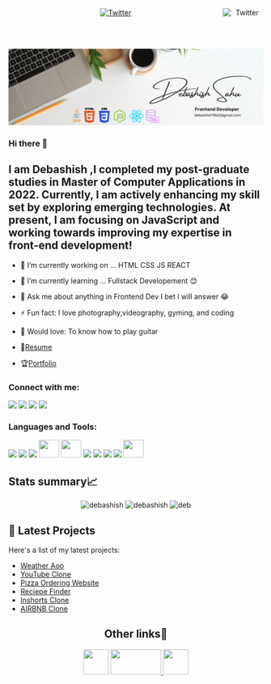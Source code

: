 <center><a href="https://www.linkedin.com/in/debashishsahu7/" target="_blank"><img src="https://cdn2.iconfinder.com/data/icons/social-media-2199/64/social_media_isometric_6-twitter-512.png" height="80px" width="80px" alt="Twitter" align="right"></a><a href="https://www.linkedin.com/in/debashishsahu7/" target="_blank"><img src="https://cdn2.iconfinder.com/data/icons/social-media-2199/64/social_media_isometric_14-linkedin-512.png" height="80px" width="80px" alt="Twitter"></a></center>



<a href="https://www.linkedin.com/in/debashishsahu7/" target="_blank"><img src="image.png" alt="img"></a>


### Hi there 👋

## I am Debashish ,I completed my post-graduate studies in Master of Computer Applications in 2022. Currently, I am actively enhancing my skill set by exploring emerging technologies. At present, I am focusing on JavaScript and working towards improving my expertise in front-end development!

- 🔭 I’m currently working on ... HTML CSS JS REACT
- 🌱 I’m currently learning ... Fullstack Developement 😊
- 💬 Ask me about anything in Frontend Dev I bet I will answer 😂
- ⚡ Fun fact: I love photography,videography, gyming, and coding
- 🎸 Would love: To know how to play guitar

- 📝[Resume](#)
- :trophy:[Portfolio](https://spectacular-baklava-0c2f88.netlify.app/)

### Connect with me:

<p align="left">  
<a href="https://www.facebook.com/debashish.sahu.794" target="blank"><img src="https://img.icons8.com/color/35/000000/facebook.png"/></a>
<a href="https://www.linkedin.com/in/debashishsahu7/" target="blank"><img src="https://img.icons8.com/color/35/000000/linkedin.png"/></a>
<a href="https://www.instagram.com/debashishsahu7/" target="blank"><img src="https://img.icons8.com/fluency/35/000000/instagram-new.png"/></a>
<a href="mailto:debashish7862@gmail.com" target="blank"><img src="https://img.icons8.com/color/35/000000/gmail.png"/></a>
</p>

### Languages and Tools:

<p>
<img src="https://img.icons8.com/color/35/000000/html-5--v1.png"/> 
<img src="https://img.icons8.com/color/35/000000/css3.png"/> 
<img src="https://img.icons8.com/color/35/000000/javascript--v1.png"/> 
 <img src="https://img.icons8.com/?size=512&id=asWSSTBrDlTW&format=png"width="40px" height="35px"/>
<img src="https://img.icons8.com/?size=512&id=13679&format=png"width="40px" height="35px"/>
<img src="https://img.icons8.com/fluency/35/000000/visual-studio-code-2019.png"/>
<img src="https://img.icons8.com/color/35/000000/git.png"/> 
<img src="https://img.icons8.com/color/35/000000/github.png"/> 
<img src="https://img.icons8.com/cute-clipart/35/000000/canva.png"/>
<img src="https://img.icons8.com/?size=512&id=hKw7Mn8TNTuz&format=png" width="40px" height="35px"/>
  
</p>

## Stats summary📈

<p align="center">
<img width="40%" src="https://github-readme-stats.vercel.app/api/top-langs?username=debashish7862&show_icons=true&theme=dracula&title_color=ff8000&text_color=ffffff&bg_color=6a6a6a&locale=en&layout=compact&hide_border=true" alt="debashish" /> 
<img width="48%" src="https://github-readme-stats.vercel.app/api?username=debashish7862&show_icons=true&theme=dracula&title_color=ff8000&text_color=ffffff&bg_color=6a6a6a&locale=en&hide_border=true" alt="debashish" />
<img width="48%" src="https://github-readme-streak-stats.herokuapp.com/?user=debashish7862&theme=highcontrast&hide_border=true" alt="deb" />
</p>

## 📝 Latest Projects

Here's a list of my latest projects:

- [Weather Aoo](https://glistening-cocada-ca4803.netlify.app/)
- [YouTube Clone](https://incredible-haupia-89cd0e.netlify.app/)
- [Pizza Ordering Website](https://earnest-pavlova-03d171.netlify.app/)
- [Reciepe Finder](https://debashish7862.github.io/Recipe-Search/)
- [Inshorts Clone](https://debashish7862.github.io/News-Application/)
- [AIRBNB Clone](https://debashish7862.github.io/MCT-oct/)






## <h2 align="center">Other links🔗</h2>

<p align="center"> 
<a href="https://www.hackerrank.com/debashish7862" target="_blank"> <img src="https://cdn4.iconfinder.com/data/icons/logos-and-brands/512/160_Hackerrank_logo_logos-512.png" width="50px" height="50px"/></a>
<a href="https://www.freecodecamp.org/debashish7862" target="_blank"> <img src="https://upload.wikimedia.org/wikipedia/commons/thumb/3/39/FreeCodeCamp_logo.png/800px-FreeCodeCamp_logo.png?20191220141126" width="100px" height="50px"/>
<a href="https://leetcode.com/debashish7862/" target="_blank"> <img src="https://img.icons8.com/?size=512&id=wDGo581Ea5Nf&format=png" width="50px" height="50px"/>
</p>

 
